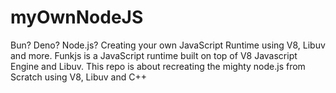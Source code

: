 # myOwnNodeJS
Bun? Deno? Node.js? Creating your own JavaScript Runtime using V8, Libuv and more.  Funkjs is a JavaScript runtime built on top of V8 Javascript Engine and Libuv. This repo is about recreating the mighty node.js from Scratch using V8, Libuv and C++

